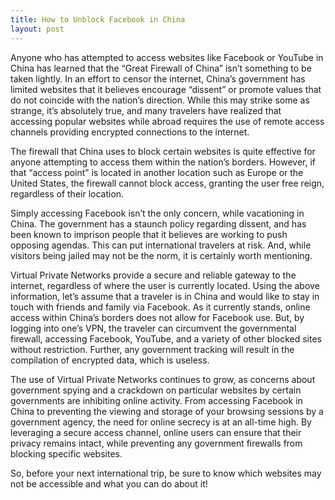 ```yaml
---
title: How to Unblock Facebook in China
layout: post
---
```




Anyone who has attempted to access websites like Facebook or YouTube in China has learned that the “Great Firewall of China” isn’t something to be taken lightly. In an effort to censor the internet, China’s government has limited websites that it believes encourage “dissent” or promote values that do not coincide with the nation’s direction. While this may strike some as strange, it’s absolutely true, and many travelers have realized that accessing popular websites while abroad requires the use of remote access channels providing encrypted connections to the internet.

The firewall that China uses to block certain websites is quite effective for anyone attempting to access them within the nation’s borders. However, if that “access point” is located in another location such as Europe or the United States, the firewall cannot block access, granting the user free reign, regardless of their location.

Simply accessing Facebook isn’t the only concern, while vacationing in China. The government has a staunch policy regarding dissent, and has been known to imprison people that it believes are working to push opposing agendas. This can put international travelers at risk. And, while visitors being jailed may not be the norm, it is certainly worth mentioning.

Virtual Private Networks provide a secure and reliable gateway to the internet, regardless of where the user is currently located. Using the above information, let’s assume that a traveler is in China and would like to stay in touch with friends and family via Facebook. As it currently stands, online access within China’s borders does not allow for Facebook use. But, by logging into one’s VPN, the traveler can circumvent the governmental firewall, accessing Facebook, YouTube, and a variety of other blocked sites without restriction. Further, any government tracking will result in the compilation of encrypted data, which is useless.

The use of Virtual Private Networks continues to grow, as concerns about government spying and a crackdown on particular websites by certain governments are inhibiting online activity. From accessing Facebook in China to preventing the viewing and storage of your browsing sessions by a government agency, the need for online secrecy is at an all-time high. By leveraging a secure access channel, online users can ensure that their privacy remains intact, while preventing any government firewalls from blocking specific websites.

So, before your next international trip, be sure to know which websites may not be accessible and what you can do about it!
